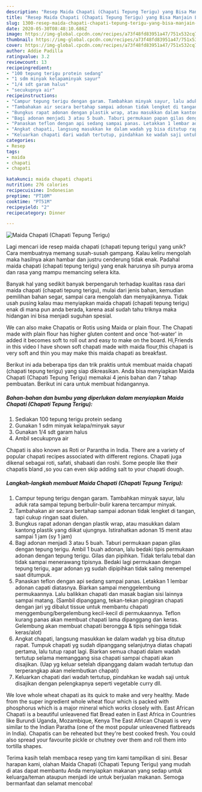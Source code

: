 ```yaml
---
description: "Resep Maida Chapati (Chapati Tepung Terigu) yang Bisa Manjain Lidah"
title: "Resep Maida Chapati (Chapati Tepung Terigu) yang Bisa Manjain Lidah"
slug: 1300-resep-maida-chapati-chapati-tepung-terigu-yang-bisa-manjain-lidah
date: 2020-05-30T08:48:10.686Z
image: https://img-global.cpcdn.com/recipes/a73f48fd83951a47/751x532cq70/maida-chapati-chapati-tepung-terigu-foto-resep-utama.jpg
thumbnail: https://img-global.cpcdn.com/recipes/a73f48fd83951a47/751x532cq70/maida-chapati-chapati-tepung-terigu-foto-resep-utama.jpg
cover: https://img-global.cpcdn.com/recipes/a73f48fd83951a47/751x532cq70/maida-chapati-chapati-tepung-terigu-foto-resep-utama.jpg
author: Addie Padilla
ratingvalue: 3.2
reviewcount: 13
recipeingredient:
- "100 tepung terigu protein sedang"
- "1 sdm minyak kelapaminyak sayur"
- "1/4 sdt garam halus"
- "secukupnya air"
recipeinstructions:
- "Campur tepung terigu dengan garam. Tambahkan minyak sayur, lalu aduk rata sampai tepung berbulir-bulir karena tercampur minyak."
- "Tambahakan air secara bertahap sampai adonan tidak lengket di tangan, tapi cukup ringan saat diulen."
- "Bungkus rapat adonan dengan plastik wrap, atau masukkan dalam kantong plastik yang diikat ujungnya. Istirahatkan adonan 15 menit atau sampai 1 jam (sy 1 jam)"
- "Bagi adonan menjadi 3 atau 5 buah. Taburi permukaan papan gilas dengan tepung terigu. Ambil 1 buah adonan, lalu bedaki tipis permukaan adonan dengan tepung terigu. Gilas dan pipihkan. Tidak terlalu tebal dan tidak sampai menerawang tipisnya. Bedaki lagi permukaan dengan tepung terigu, agar adonan yg sudah dipipihkan tidak saling menempel saat ditumpuk."
- "Panaskan teflon dengan api sedang sampai panas. Letakkan 1 lembar adonan capati diatasnya. Biarkan sampai menggelembung permukaannya. Lalu balikkan chapati dan masak bagian sisi lainnya sampai matang. (Sambil dipanggang, tekan-tekan pinggiran chapati dengan jari yg dibalut tissue untuk membantu chapati menggembung/bergelembung kecil-kecil di permukaannya. Teflon kurang panas akan membuat chapati lama dipanggang dan keras. Gelembung akan membuat chapati berongga &amp; tipis sehingga tidak keras/alot)"
- "Angkat chapati, langsung masukkan ke dalam wadah yg bisa ditutup rapat. Tumpuk chapati yg sudah dipanggang selanjutnya diatas chapati pertama, lalu tutup rapat lagi. Biarkan semua chapati dalam wadah tertutup selama memanggang sisa chapati sampai chapati akan disajikan. (Uap yg keluar setelah dipanggang dalam wadah tertutup dan terperangkap akan melembutkan chapati)"
- "Keluarkan chapati dari wadah tertutup, pindahkan ke wadah saji untuk disajikan dengan pelengkapnya seperti vegetable curry dll."
categories:
- Resep
tags:
- maida
- chapati
- chapati

katakunci: maida chapati chapati 
nutrition: 276 calories
recipecuisine: Indonesian
preptime: "PT10M"
cooktime: "PT51M"
recipeyield: "2"
recipecategory: Dinner

---
```



![Maida Chapati (Chapati Tepung Terigu)](https://img-global.cpcdn.com/recipes/a73f48fd83951a47/751x532cq70/maida-chapati-chapati-tepung-terigu-foto-resep-utama.jpg)

Lagi mencari ide resep maida chapati (chapati tepung terigu) yang unik? Cara membuatnya memang susah-susah gampang. Kalau keliru mengolah maka hasilnya akan hambar dan justru cenderung tidak enak. Padahal maida chapati (chapati tepung terigu) yang enak harusnya sih punya aroma dan rasa yang mampu memancing selera kita.

Banyak hal yang sedikit banyak berpengaruh terhadap kualitas rasa dari maida chapati (chapati tepung terigu), mulai dari jenis bahan, kemudian pemilihan bahan segar, sampai cara mengolah dan menyajikannya. Tidak usah pusing kalau mau menyiapkan maida chapati (chapati tepung terigu) enak di mana pun anda berada, karena asal sudah tahu triknya maka hidangan ini bisa menjadi suguhan spesial.

We can also make Chapatis or Rotis using Maida or plain flour. The Chapati made with plain flour has higher gluten content and once &#39;hot-water&#39; in added it becomes soft to roll out and easy to make on the board. Hi,Friends in this video I have shown soft chapati made with maida flour,this chapati is very soft and thin you may make this maida chapati as breakfast.


Berikut ini ada beberapa tips dan trik praktis untuk membuat maida chapati (chapati tepung terigu) yang siap dikreasikan. Anda bisa menyiapkan Maida Chapati (Chapati Tepung Terigu) memakai 4 jenis bahan dan 7 tahap pembuatan. Berikut ini cara untuk membuat hidangannya.

<!--inarticleads1-->

##### Bahan-bahan dan bumbu yang diperlukan dalam menyiapkan Maida Chapati (Chapati Tepung Terigu):

1. Sediakan 100 tepung terigu protein sedang
1. Gunakan 1 sdm minyak kelapa/minyak sayur
1. Gunakan 1/4 sdt garam halus
1. Ambil secukupnya air


Chapati is also known as Roti or Parantha in India. There are a variety of popular chapati recipes associated with different regions. Chapati juga dikenal sebagai roti, safati, shabaati dan roshi. Some people like their chapatis bland ,so you can even skip adding salt to your chapati dough. 

<!--inarticleads2-->

##### Langkah-langkah membuat Maida Chapati (Chapati Tepung Terigu):

1. Campur tepung terigu dengan garam. Tambahkan minyak sayur, lalu aduk rata sampai tepung berbulir-bulir karena tercampur minyak.
1. Tambahakan air secara bertahap sampai adonan tidak lengket di tangan, tapi cukup ringan saat diulen.
1. Bungkus rapat adonan dengan plastik wrap, atau masukkan dalam kantong plastik yang diikat ujungnya. Istirahatkan adonan 15 menit atau sampai 1 jam (sy 1 jam)
1. Bagi adonan menjadi 3 atau 5 buah. Taburi permukaan papan gilas dengan tepung terigu. Ambil 1 buah adonan, lalu bedaki tipis permukaan adonan dengan tepung terigu. Gilas dan pipihkan. Tidak terlalu tebal dan tidak sampai menerawang tipisnya. Bedaki lagi permukaan dengan tepung terigu, agar adonan yg sudah dipipihkan tidak saling menempel saat ditumpuk.
1. Panaskan teflon dengan api sedang sampai panas. Letakkan 1 lembar adonan capati diatasnya. Biarkan sampai menggelembung permukaannya. Lalu balikkan chapati dan masak bagian sisi lainnya sampai matang. (Sambil dipanggang, tekan-tekan pinggiran chapati dengan jari yg dibalut tissue untuk membantu chapati menggembung/bergelembung kecil-kecil di permukaannya. Teflon kurang panas akan membuat chapati lama dipanggang dan keras. Gelembung akan membuat chapati berongga &amp; tipis sehingga tidak keras/alot)
1. Angkat chapati, langsung masukkan ke dalam wadah yg bisa ditutup rapat. Tumpuk chapati yg sudah dipanggang selanjutnya diatas chapati pertama, lalu tutup rapat lagi. Biarkan semua chapati dalam wadah tertutup selama memanggang sisa chapati sampai chapati akan disajikan. (Uap yg keluar setelah dipanggang dalam wadah tertutup dan terperangkap akan melembutkan chapati)
1. Keluarkan chapati dari wadah tertutup, pindahkan ke wadah saji untuk disajikan dengan pelengkapnya seperti vegetable curry dll.


We love whole wheat chapati as its quick to make and very healthy. Made from the super ingredient whole wheat flour which is packed with phosphorus which is a major mineral which works closely with. East African Chapati is a beautiful unleavened flat Bread eaten in East Africa in Countries like Burundi Uganda, Mozambique, Kenya The East African Chapati is very similar to the Indian Paratha (one of the most popular unleavened flatbreads in India). Chapatis can be reheated but they&#39;re best cooked fresh. You could also spread your favourite pickle or chutney over them and roll them into tortilla shapes. 

Terima kasih telah membaca resep yang tim kami tampilkan di sini. Besar harapan kami, olahan Maida Chapati (Chapati Tepung Terigu) yang mudah di atas dapat membantu Anda menyiapkan makanan yang sedap untuk keluarga/teman ataupun menjadi ide untuk berjualan makanan. Semoga bermanfaat dan selamat mencoba!
